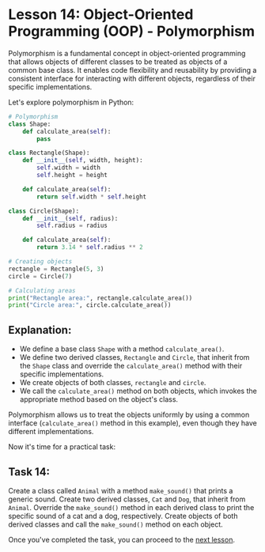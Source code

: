 # Lesson 14: Object-Oriented Programming (OOP) - Polymorphism

Polymorphism is a fundamental concept in object-oriented programming that allows objects of different classes to be treated as objects of a common base class. It enables code flexibility and reusability by providing a consistent interface for interacting with different objects, regardless of their specific implementations.

Let's explore polymorphism in Python:

```python
# Polymorphism
class Shape:
    def calculate_area(self):
        pass

class Rectangle(Shape):
    def __init__(self, width, height):
        self.width = width
        self.height = height

    def calculate_area(self):
        return self.width * self.height

class Circle(Shape):
    def __init__(self, radius):
        self.radius = radius

    def calculate_area(self):
        return 3.14 * self.radius ** 2

# Creating objects
rectangle = Rectangle(5, 3)
circle = Circle(7)

# Calculating areas
print("Rectangle area:", rectangle.calculate_area())
print("Circle area:", circle.calculate_area())
```

## Explanation:

- We define a base class `Shape` with a method `calculate_area()`.
- We define two derived classes, `Rectangle` and `Circle`, that inherit from the `Shape` class and override the `calculate_area()` method with their specific implementations.
- We create objects of both classes, `rectangle` and `circle`.
- We call the `calculate_area()` method on both objects, which invokes the appropriate method based on the object's class.

Polymorphism allows us to treat the objects uniformly by using a common interface (`calculate_area()` method in this example), even though they have different implementations.

Now it's time for a practical task:

## Task 14: 
Create a class called `Animal` with a method `make_sound()` that prints a generic sound. Create two derived classes, `Cat` and `Dog`, that inherit from `Animal`. Override the `make_sound()` method in each derived class to print the specific sound of a cat and a dog, respectively. Create objects of both derived classes and call the `make_sound()` method on each object.

Once you've completed the task, you can proceed to the [next lesson](015.md).
